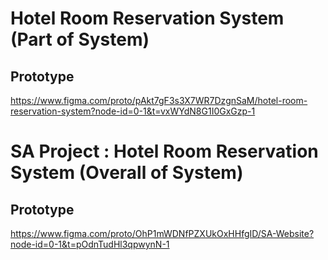 # Hotel Room Reservation System (Part of System)
## Prototype
https://www.figma.com/proto/pAkt7gF3s3X7WR7DzgnSaM/hotel-room-reservation-system?node-id=0-1&t=vxWYdN8G1I0GxGzp-1

# SA Project : Hotel Room Reservation System (Overall of System)
## Prototype
https://www.figma.com/proto/OhP1mWDNfPZXUkOxHHfgID/SA-Website?node-id=0-1&t=pOdnTudHl3qpwynN-1
